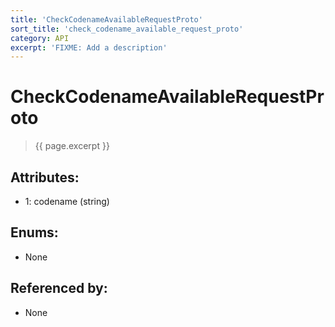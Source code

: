 ```yaml
---
title: 'CheckCodenameAvailableRequestProto'
sort_title: 'check_codename_available_request_proto'
category: API
excerpt: 'FIXME: Add a description'
---
```


[comment]: <> (THIS PART IS GENERATED - AKA DON'T EDIT THIS PART MANUALLY)

# CheckCodenameAvailableRequestProto

> {{ page.excerpt }}

## Attributes:

- 1: codename (string)

## Enums:

- None

## Referenced by:

- None

[comment]: <> (YOU CAN EDIT AFTER THIS)
